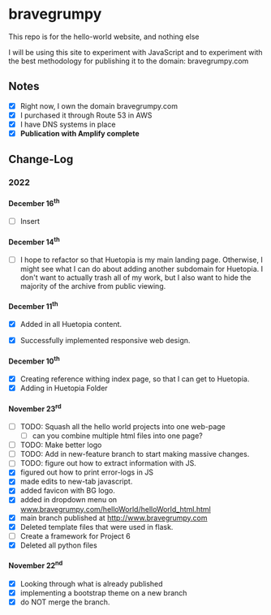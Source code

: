 # bravegrumpy

This repo is for the hello-world website, and nothing else

I will be using this site to experiment with JavaScript and to experiment with
the best methodology for publishing it to the domain: bravegrumpy.com

## Notes

- [x] Right now, I own the domain bravegrumpy.com
- [x] I purchased it through Route 53 in AWS
- [x] I have DNS systems in place
- [x] __Publication with Amplify complete__

## Change-Log

### 2022

#### December 16<sup>th</sup>

- [ ] Insert 

#### December 14<sup>th</sup>

- [ ] I hope to refactor so that Huetopia is my main landing page. Otherwise, I might see what I can do about adding another subdomain for Huetopia.
I don't want to actually trash all of my work, but I also want to hide the majority of the archive from public viewing.

#### December 11<sup>th</sup>

-[x] Added in all Huetopia content.

- [x] Successfully implemented responsive web design.

#### December 10<sup>th</sup>

- [x] Creating reference withing index page, so that I can get to Huetopia.
- [x] Adding in Huetopia Folder

#### November 23<sup>rd</sup>

- [ ] TODO: Squash all the hello world projects into one web-page
  - [ ] can you combine multiple html files into one page?
- [ ] TODO: Make better logo
- [ ] TODO: Add in new-feature branch to start making massive changes.
- [ ] TODO: figure out how to extract information with JS.
- [x] figured out how to print error-logs in JS
- [x] made edits to new-tab javascript.
- [x] added favicon with BG logo.
- [x] added in dropdown menu on www.bravegrumpy.com/helloWorld/helloWorld_html.html
- [x] main branch published at <http://www.bravegrumpy.com>
- [x] Deleted template files that were used in flask.
- [ ] Create a framework for Project 6
- [x] Deleted all python files

#### November 22<sup>nd</sup>

- [x] Looking through what is already published
- [x] implementing a bootstrap theme on a new branch
- [x] do NOT merge the branch.
